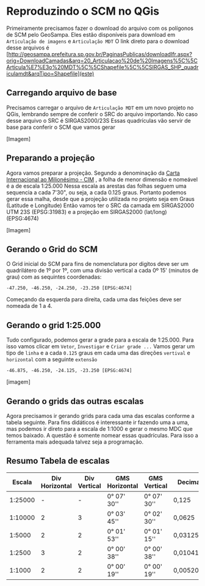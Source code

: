 # Reproduzindo o SCM no QGis

Primeiramente precisamos fazer o download do arquivo com os polígonos de SCM pelo GeoSampa. Eles estão disponíveis para download em `Articulação de imagens` e `Articulação MDT`
O link direto para o download desse arquivos é [http://geosampa.prefeitura.sp.gov.br/PaginasPublicas/downloadIfr.aspx?orig=DownloadCamadas&arq=20_Articulacao%20de%20Imagens%5C%5CArticula%E7%E3o%20MDT%5C%5CShapefile%5C%5CSIRGAS_SHP_quadriculamdt&arqTipo=Shapefile](este)

## Carregando arquivo de base

Precisamos carregar o arquivo de `Articulação MDT` em um novo projeto no QGis, lembrando sempre de conferir o SRC do arquivo importando. No caso desse arquivo o SRC é SIRGAS2000/23S
Essas quadrículas vão servir de base para conferir o SCM que vamos gerar

[Imagem]

## Preparando a projeção

Agora vamos preparar a projeção. Segundo a denominação da [Carta Internacional ao Milionésimo - CIM](http://coral.ufsm.br/cartografia/index.php?option=com_content&view=article&id=24%3Acartaninternacionalndonmundonaonmilionesimo-cimn&catid=14%3Abasico&Itemid=30) , a folha de menor dimensão e nomeável é a de escala 1:25.000
Nessa escala as arestas das folhas seguem uma sequencia a cada 7'30", ou seja, a cada 0.125 graus. Portanto podemos gerar essa malha, desde que a projeção utilizada no projeto seja em Graus (Latitude e Longitude)
Então vamos ter o SRC da camada em SIRGAS2000 UTM 23S (EPSG:31983) e a projeção em SIRGAS2000 (lat/long) (EPSG:4674)

[Imagem]

## Gerando o Grid do SCM

O Grid inicial do SCM para fins de nomenclatura por digitos deve ser um quadrilátero de 1º por 1º, com uma divisão vertical a cada 0º 15' (minutos de grau) com as sequintes coordenadas:

`-47.250, -46.250, -24.250, -23.250 [EPSG:4674]`

Começando da esquerda para direita, cada uma das feições deve ser nomeada de 1 a 4.


## Gerando o grid 1:25.000

Tudo configurado, podemos gerar a grade para a escala de 1:25.000. Para isso vamos clicar em `Vetor`, `Investigar` e `Criar grade ...`
Vamos gerar um tipo de `linha` e a cada `0.125` graus em cada uma das direções `vertival` e `horizontal` com a seguinte `extensão`

`-46.875, -46.250, -24.125, -23.250 [EPSG:4674]`

[imagem]

## Gerando o grids das outras escalas

Agora precisamos ir gerando grids para cada uma das escalas conforme a tabela seguinte. Para fins didáticos é interessante ir fazendo uma a uma, mas podemos ir direto para a escala de 1:1000 e gerar o mesmo MDC que temos baixado. A questão é somente nomear essas quadrículas. Para isso a ferramenta mais adequada talvez seja a programação. 

## Resumo Tabela de escalas

|Escala     |Div Horizontal	|Div Vertical	|GMS Horizontal	|GMS Vertical	|Decimal Horizontal	|Decimal Vertical |
|-----------|-------|-------|---------------|---------------|-------------------|-------------------|
|1:25000	|-	    |-	    |0° 07' 30''	|0° 07' 30''	|0,125	            |0,125              |
|1:10000	|2	    |3	    |0° 03' 45''	|0° 02' 30''	|0,0625         	|0,041666666666667  |
|1:5000	    |2	    |2	    |0° 01' 53''	|0° 01' 15''	|0,03125        	|0,020833333333333  |
|1:2500	    |3	    |2	    |0° 00' 38''	|0° 00' 38''	|0,010416666666667	|0,010416666666667  |
|1:1000	    |2	    |2	    |0° 00' 19''	|0° 00' 19''	|0,005208333333333	|0,005208333333333  |






